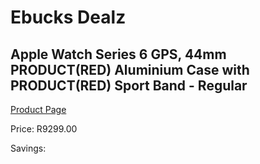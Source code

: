 
# Ebucks Dealz
## Apple Watch Series 6 GPS, 44mm PRODUCT(RED) Aluminium Case with PRODUCT(RED) Sport Band - Regular
[Product Page](https://www.ebucks.com/web/shop/productSelected.do?prodId=1047968318&catId=842820660)

Price: R9299.00

Savings: 


	